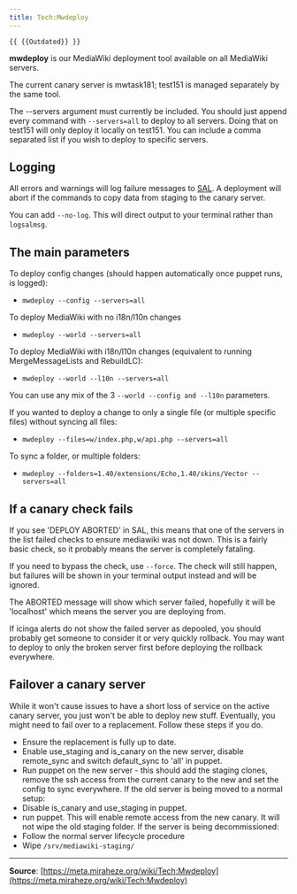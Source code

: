 ```yaml
---
title: Tech:Mwdeploy
---
```


`{{ {{Outdated}} }}`

**mwdeploy** is our MediaWiki deployment tool available on all MediaWiki servers.

The current canary server is mwtask181; test151 is managed separately by the same tool.

The --servers argument must currently be included. You should just append every command with `--servers=all` to deploy to all servers. Doing that on test151 will only deploy it locally on test151. You can include a comma separated list if you wish to deploy to specific servers.

## Logging 

All errors and warnings will log failure messages to [SAL](/tech-docs/techserver_admin_log). A deployment will abort if the commands to copy data from staging to the canary server.

You can add `--no-log`. This will direct output to your terminal rather than `logsalmsg`.

## The main parameters 

To deploy config changes (should happen automatically once puppet runs, is logged):
* `mwdeploy --config --servers=all`

To deploy MediaWiki with no i18n/l10n changes
* `mwdeploy --world --servers=all`

To deploy MediaWiki with i18n/l10n changes (equivalent to running MergeMessageLists and RebuildLC):
* `mwdeploy --world --l10n --servers=all`

You can use any mix of the 3 `--world --config and --l10n` parameters.

If you wanted to deploy a change to only a single file (or multiple specific files) without syncing all files:
* `mwdeploy --files=w/index.php,w/api.php --servers=all`

To sync a folder, or multiple folders:
* `mwdeploy --folders=1.40/extensions/Echo,1.40/skins/Vector --servers=all`

## If a canary check fails 

If you see 'DEPLOY ABORTED' in SAL, this means that one of the servers in the list failed checks to ensure mediawiki was not down. This is a fairly basic check, so it probably means the server is completely fataling.

If you need to bypass the check, use `--force`. The check will still happen, but failures will be shown in your terminal output instead and will be ignored.

The ABORTED message will show which server failed, hopefully it will be 'localhost' which means the server you are deploying from.

If icinga alerts do not show the failed server as depooled, you should probably get someone to consider it or very quickly rollback. You may want to deploy to only the broken server first before deploying the rollback everywhere.

## Failover a canary server 

While it won't cause issues to have a short loss of service on the active canary server, you just won't be able to deploy new stuff. Eventually, you might need to fail over to a replacement. Follow these steps if you do.
* Ensure the replacement is fully up to date.
* Enable use_staging and is_canary on the new server, disable remote_sync and switch default_sync to 'all' in puppet.
* Run puppet on the new server - this should add the staging clones, remove the ssh access from the current canary to the new and set the config to sync everywhere.
If the old server is being moved to a normal setup:
* Disable is_canary and use_staging in puppet.
* run puppet. This will enable remote access from the new canary. It will not wipe the old staging folder.
If the server is being decommissioned:
* Follow the normal server lifecycle procedure
* Wipe `/srv/mediawiki-staging/`

----
**Source**: [https://meta.miraheze.org/wiki/Tech:Mwdeploy](https://meta.miraheze.org/wiki/Tech:Mwdeploy)